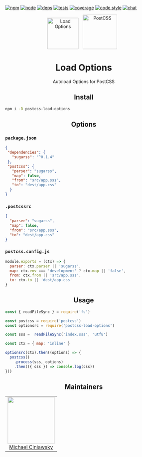 [![npm][npm]][npm-url]
[![node][node]][node-url]
[![deps][deps]][deps-url]
[![tests][tests]][tests-url]
[![coverage][cover]][cover-url]
[![code style][style]][style-url]
[![chat][chat]][chat-url]

<div align="center">
  <img width="100" height="100" title="Load Options"
    src="https://michael-ciniawsky.github.io/postcss-load-options/logo.svg"
  <a href="https://github.com/postcss/postcss">
    <img width="110" height="110" title="PostCSS"           src="http://postcss.github.io/postcss/logo.svg" hspace="10">
  </a>
  <h1>Load Options</h1>
  <p>Autoload Options for PostCSS<p>
</div>

<h2 align="center">Install</h2>

```bash
npm i -D postcss-load-options
```

<h2 align="center">Options</h2>

### `package.json`

```json
{
 "dependencies": {
   "sugarss": "^0.1.4"
 },
 "postcss": {
   "parser": "sugarss",
   "map": false,
   "from": "src/app.sss",
   "to": "dest/app.css"
  }
}
```

### `.postcssrc`

```json
{
  "parser": "sugarss",
  "map": false,
  "from": "src/app.sss",
  "to": "dest/app.css"
}
```

### `postcss.config.js`

```js
module.exports = (ctx) => {
  parser: ctx.parser || 'sugarss',
  map: ctx.env === 'development' ? ctx.map || 'false',
  from: ctx.from || 'src/app.sss',
  to: ctx.to || 'dest/app.css'
}
```

<h2 align="center">Usage</h2>

```js
const { readFileSync } = require('fs')

const postcss = require('postcss')
const optionsrc = require('postcss-load-options')

const sss =  readFileSync('index.sss', 'utf8')

const ctx = { map: 'inline' }

optionsrc(ctx).then((options) => {
  postcss()
    .process(sss, options)
    .then(({ css }) => console.log(css))
}))
```

<h2 align="center">Maintainers</h2>

<table>
  <tbody>
   <tr>
    <td align="center">
      <img width="150 height="150"
      src="https://avatars.githubusercontent.com/u/5419992?v=3&s=150">
      <br />
      <a href="https://github.com/michael-ciniawsky">Michael Ciniawsky</a>
    </td>
  </tr>
  <tbody>
</table>


[npm]: https://img.shields.io/npm/v/postcss-load-options.svg
[npm-url]: https://npmjs.com/package/postcss-load-options

[node]: https://img.shields.io/node/v/postcss-load-options.svg
[node-url]: https://nodejs.org/

[deps]: https://david-dm.org/michael-ciniawsky/postcss-load-options.svg
[deps-url]: https://david-dm.org/michael-ciniawsky/postcss-load-options

[tests]: http://img.shields.io/travis/michael-ciniawsky/postcss-load-options.svg
[tests-url]: https://travis-ci.org/michael-ciniawsky/postcss-load-options

[cover]: https://coveralls.io/repos/github/michael-ciniawsky/postcss-load-options/badge.svg?branch=master
[cover-url]: https://coveralls.io/github/michael-ciniawsky/postcss-load-options?branch=master

[style]: https://img.shields.io/badge/code%20style-standard-yellow.svg
[style-url]: http://standardjs.com/

[chat]: https://img.shields.io/gitter/room/postcss/postcss.svg?maxAge=2592000
[chat-url]: https://gitter.im/postcss/postcss
